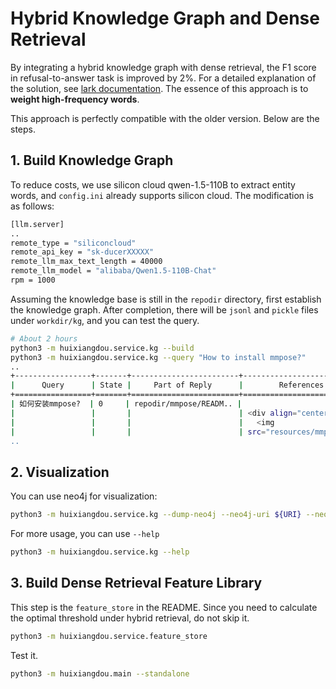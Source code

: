 # Hybrid Knowledge Graph and Dense Retrieval

By integrating a hybrid knowledge graph with dense retrieval, the F1 score in refusal-to-answer task is improved by 2%. For a detailed explanation of the solution, see [lark documentation](https://aicarrier.feishu.cn/docx/F51pduYyMof8syxKe5RchiU1nIN). The essence of this approach is to **weight high-frequency words**.

This approach is perfectly compatible with the older version. Below are the steps.

## 1. Build Knowledge Graph

To reduce costs, we use silicon cloud qwen-1.5-110B to extract entity words, and `config.ini` already supports silicon cloud. The modification is as follows:

```bash
[llm.server]
..
remote_type = "siliconcloud"
remote_api_key = "sk-ducerXXXXX"
remote_llm_max_text_length = 40000
remote_llm_model = "alibaba/Qwen1.5-110B-Chat"
rpm = 1000
```

Assuming the knowledge base is still in the `repodir` directory, first establish the knowledge graph.
After completion, there will be `jsonl` and `pickle` files under `workdir/kg`, and you can test the query.

```bash
# About 2 hours
python3 -m huixiangdou.service.kg --build
python3 -m huixiangdou.service.kg --query "How to install mmpose?"
..
+-----------------+-------+------------------------+---------------------------+ 
|      Query      | State |     Part of Reply      |        References         | 
+=================+=======+========================+===========================+ 
| 如何安装mmpose?  | 0     | repodir/mmpose/READM.. |                           |                                                                                 
|                 |       |                        | <div align="center">      | 
|                 |       |                        |   <img                    | 
|                 |       |                        | src="resources/mmpose-    | 
..
```

## 2. Visualization

You can use neo4j for visualization:
```bash
python3 -m huixiangdou.service.kg --dump-neo4j --neo4j-uri ${URI} --neo4j-user ${USER} --neo4j-passwd ${PWD}
```

For more usage, you can use `--help`
```bash
python3 -m huixiangdou.service.kg --help
```

## 3. Build Dense Retrieval Feature Library

This step is the `feature_store` in the README. Since you need to calculate the optimal threshold under hybrid retrieval, do not skip it.

```bash
python3 -m huixiangdou.service.feature_store
```

Test it.

```bash
python3 -m huixiangdou.main --standalone
```
